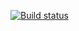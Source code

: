 [![Build status](https://ci.appveyor.com/api/projects/status/4c4npwib3ik2ceu9?svg=true)](https://ci.appveyor.com/project/Vorapay/bdd)
